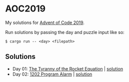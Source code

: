 # AOC2019

My solutions for [Advent of Code 2019](https://adventofcode.com/2019).

Run solutions by passing the day and puzzle input like so:
```
$ cargo run -- <day> <filepath>
```

## Solutions

* Day 01: [The Tyranny of the Rocket Equation](https://adventofcode.com/2019/day/1) | [solution](./src/solutions/day01.rs)
* Day 02: [1202 Program Alarm](https://adventofcode.com/2019/day/2) | [solution](./src/solutions/day02.rs)
